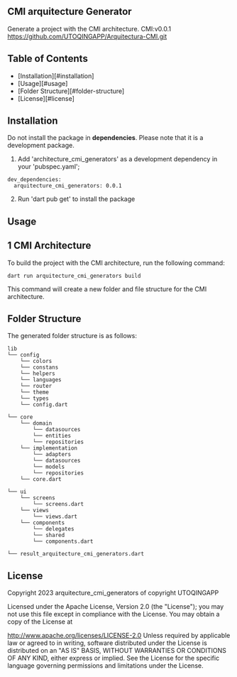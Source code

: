## CMI arquitecture Generator

Generate a project with the CMI architecture.
CMI:v0.0.1
https://github.com/UTOQINGAPP/Arquitectura-CMI.git

## Table of Contents

- [Installation][#installation]
- [Usage][#usage]
- [Folder Structure][#folder-structure]
- [License][#license]


## Installation
Do not install the package in **dependencies**. Please note that it is a development package.

1. Add 'architecture_cmi_generators' as a development dependency in your 'pubspec.yaml';

 ```
 dev_dependencies:
   arquitecture_cmi_generators: 0.0.1
 ```

2. Run 'dart pub get' to install the package

## Usage

## 1 CMI Architecture

To build the project with the CMI architecture, run the following command:

```
dart run arquitecture_cmi_generators build
```

This command will create a new folder and file structure for the CMI architecture.

## Folder Structure

The generated folder structure is as follows:

```
lib
└── config
    └── colors
    └── constans
    └── helpers
    └── languages
    └── router
    └── theme
    └── types
    └── config.dart

└── core
    └── domain
        └── datasources
        └── entities
        └── repositories
    └── implementation
        └── adapters
        └── datasources
        └── models
        └── repositories
    └── core.dart
        
└── ui
    └── screens
        └── screens.dart
    └── views
        └── views.dart
    └── components
        └── delegates
        └── shared
        └── components.dart
        
└── result_arquitecture_cmi_generators.dart

```



## License

Copyright 2023 arquitecture_cmi_generators of copyright UTOQINGAPP

Licensed under the Apache License, Version 2.0 (the "License"); you may not use this file except in compliance with the License. You may obtain a copy of the License at

http://www.apache.org/licenses/LICENSE-2.0
Unless required by applicable law or agreed to in writing, software distributed under the License is distributed on an "AS IS" BASIS, WITHOUT WARRANTIES OR CONDITIONS OF ANY KIND, either express or implied. See the License for the specific language governing permissions and limitations under the License.
